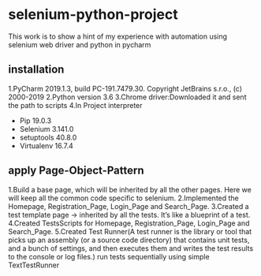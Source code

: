 # selenium-python-project
This work is to show a hint of my experience with automation using selenium web driver and python in pycharm

## installation
1.PyCharm 2019.1.3, build PC-191.7479.30. Copyright JetBrains s.r.o., (c) 2000-2019
2.Python version 3.6
3.Chrome driver:Downloaded it and sent the path to scripts
4.In Project interpreter 
 - Pip 19.0.3
 - Selenium 3.141.0
 - setuptools 40.8.0
 - Virtualenv 16.7.4
 
 ## apply Page-Object-Pattern
 1.Build a base page, which will be inherited by all the other pages. Here we will keep all the common code specific to selenium.
 2.Implemented the Homepage, Registration_Page, Login_Page and Search_Page.
 3.Created a test template page -> inherited by all the tests. It’s like a blueprint of a test.
 4.Created TestsScripts for Homepage, Registration_Page, Login_Page and Search_Page.
 5.Created Test Runner(A test runner is the library or tool that picks up an assembly (or a source code directory) that contains unit tests, and a bunch of settings, and then executes them and writes the test results to the console or log files.) run tests sequentially using simple TextTestRunner
 
 
